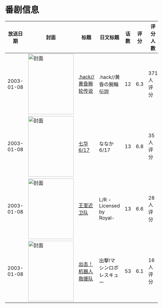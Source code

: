 # 番剧信息

|放送日期|封面|标题|日文标题|话数|评分|评分人数|
|---|---|---|---|---|---|---|
|2003-01-08|<img src="//lain.bgm.tv/pic/cover/c/d0/fb/2001_bS2Kl.jpg" alt="封面" style="width:150px;height:200px;object-fit:cover;">|[.hack//黄昏腕轮传说](https://bangumi.tv/subject/2001)|.hack//黄昏の腕輪伝説|12|6.3|371人评分|
|2003-01-08|<img src="//lain.bgm.tv/pic/cover/c/77/20/19521_TSaHj.jpg" alt="封面" style="width:150px;height:200px;object-fit:cover;">|[七华6/17](https://bangumi.tv/subject/19521)|ななか6/17|13|6.8|35人评分|
|2003-01-08|<img src="//lain.bgm.tv/pic/cover/c/0a/03/21104_NYG2z.jpg" alt="封面" style="width:150px;height:200px;object-fit:cover;">|[王室近卫队](https://bangumi.tv/subject/21104)|L/R -Licensed by Royal-|13|6.6|28人评分|
|2003-01-08|<img src="//lain.bgm.tv/pic/cover/c/80/7a/37244_KgkG4.jpg" alt="封面" style="width:150px;height:200px;object-fit:cover;">|[出击！机器人救援队](https://bangumi.tv/subject/37244)|出撃!マシンロボレスキュー|53|6.1|16人评分|
